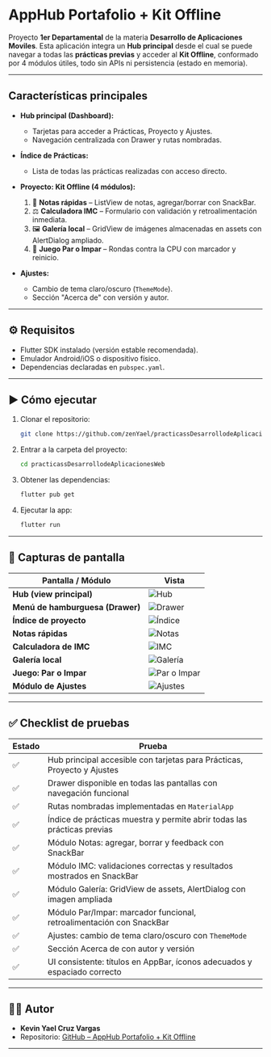 # AppHub Portafolio + Kit Offline

Proyecto **1er Departamental** de la materia **Desarrollo de Aplicaciones Moviles**.
Esta aplicación integra un **Hub principal** desde el cual se puede navegar a todas las **prácticas previas** y acceder al **Kit Offline**, conformado por 4 módulos útiles, todo sin APIs ni persistencia (estado en memoria).

---

## Características principales

* **Hub principal (Dashboard):**

  * Tarjetas para acceder a Prácticas, Proyecto y Ajustes.
  * Navegación centralizada con Drawer y rutas nombradas.
* **Índice de Prácticas:**

  * Lista de todas las prácticas realizadas con acceso directo.
* **Proyecto: Kit Offline (4 módulos):**

  1. 📝 **Notas rápidas** – ListView de notas, agregar/borrar con SnackBar.
  2. ⚖️ **Calculadora IMC** – Formulario con validación y retroalimentación inmediata.
  3. 🖼️ **Galería local** – GridView de imágenes almacenadas en assets con AlertDialog ampliado.
  4. 🎲 **Juego Par o Impar** – Rondas contra la CPU con marcador y reinicio.
* **Ajustes:**

  * Cambio de tema claro/oscuro (`ThemeMode`).
  * Sección "Acerca de" con versión y autor.

---

## ⚙️ Requisitos

* Flutter SDK instalado (versión estable recomendada).
* Emulador Android/iOS o dispositivo físico.
* Dependencias declaradas en `pubspec.yaml`.

---

## ▶️ Cómo ejecutar

1. Clonar el repositorio:

   ```bash
   git clone https://github.com/zenYael/practicassDesarrollodeAplicacionesWeb/tree/master
   ```
2. Entrar a la carpeta del proyecto:

   ```bash
   cd practicassDesarrollodeAplicacionesWeb
   ```
3. Obtener las dependencias:

   ```bash
   flutter pub get
   ```
4. Ejecutar la app:

   ```bash
   flutter run
   ```

---

## 📸 Capturas de pantalla

| Pantalla / Módulo           | Vista |
|-----------------------------|-------|
| **Hub (view principal)**    | ![Hub](assets/images/hub.png) |
| **Menú de hamburguesa (Drawer)** | ![Drawer](assets/images/drawer.png) |
| **Índice de proyecto**      | ![Índice](assets/images/indice.png) |
| **Notas rápidas**           | ![Notas](assets/images/notas.png) |
| **Calculadora de IMC**      | ![IMC](assets/images/imc.png) |
| **Galería local**           | ![Galería](assets/images/galeria.png) |
| **Juego: Par o Impar**      | ![Par o Impar](assets/images/parimpar.png) |
| **Módulo de Ajustes**       | ![Ajustes](assets/images/ajustes.png) |


---

## ✅ Checklist de pruebas

| Estado | Prueba                                                                   |
| ------ | ------------------------------------------------------------------------ |
| ✅    | Hub principal accesible con tarjetas para Prácticas, Proyecto y Ajustes  |
| ✅    | Drawer disponible en todas las pantallas con navegación funcional        |
| ✅    | Rutas nombradas implementadas en `MaterialApp`                           |
| ✅    | Índice de prácticas muestra y permite abrir todas las prácticas previas  |
| ✅    | Módulo Notas: agregar, borrar y feedback con SnackBar                    |
| ✅    | Módulo IMC: validaciones correctas y resultados mostrados en SnackBar    |
| ✅    | Módulo Galería: GridView de assets, AlertDialog con imagen ampliada      |
| ✅    | Módulo Par/Impar: marcador funcional, retroalimentación con SnackBar     |
| ✅    | Ajustes: cambio de tema claro/oscuro con `ThemeMode`                     |
| ✅    | Sección Acerca de con autor y versión                                    |
| ✅    | UI consistente: títulos en AppBar, íconos adecuados y espaciado correcto |

---

## 👨‍💻 Autor

* **Kevin Yael Cruz Vargas**
* Repositorio: [GitHub – AppHub Portafolio + Kit Offline](https://github.com/zenYael/practicassDesarrollodeAplicacionesWeb/tree/master)

---

